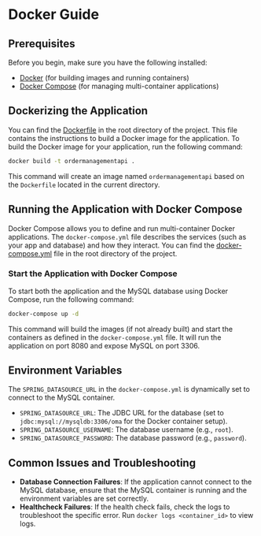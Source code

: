 # Docker Guide

## Prerequisites

Before you begin, make sure you have the following installed:
- [Docker](https://www.docker.com/products/docker-desktop) (for building images and running containers)
- [Docker Compose](https://docs.docker.com/compose/) (for managing multi-container applications)

## Dockerizing the Application

You can find the [Dockerfile](/Dockerfile) in the root directory of the project. This file contains the instructions to build a Docker image for the application. To build the Docker image for your application, run the following command:

```bash
docker build -t ordermanagementapi .
```
This command will create an image named `ordermanagementapi` based on the `Dockerfile` located in the current directory.


## Running the Application with Docker Compose

Docker Compose allows you to define and run multi-container Docker applications. The `docker-compose.yml` file describes the services (such as your app and database) and how they interact. You can find the [docker-compose.yml](/docker-compose.yaml) file in the root directory of the project.

### Start the Application with Docker Compose

To start both the application and the MySQL database using Docker Compose, run the following command:

```bash
docker-compose up -d
```

This command will build the images (if not already built) and start the containers as defined in the `docker-compose.yml` file. It will run the application on port 8080 and expose MySQL on port 3306.

## Environment Variables

The `SPRING_DATASOURCE_URL` in the `docker-compose.yml` is dynamically set to connect to the MySQL container.

- `SPRING_DATASOURCE_URL`: The JDBC URL for the database (set to `jdbc:mysql://mysqldb:3306/oma` for the Docker container setup).
- `SPRING_DATASOURCE_USERNAME`: The database username (e.g., `root`).
- `SPRING_DATASOURCE_PASSWORD`: The database password (e.g., `password`).

## Common Issues and Troubleshooting

- **Database Connection Failures**: If the application cannot connect to the MySQL database, ensure that the MySQL container is running and the environment variables are set correctly.
- **Healthcheck Failures**: If the health check fails, check the logs to troubleshoot the specific error. Run `docker logs <container_id>` to view logs.
